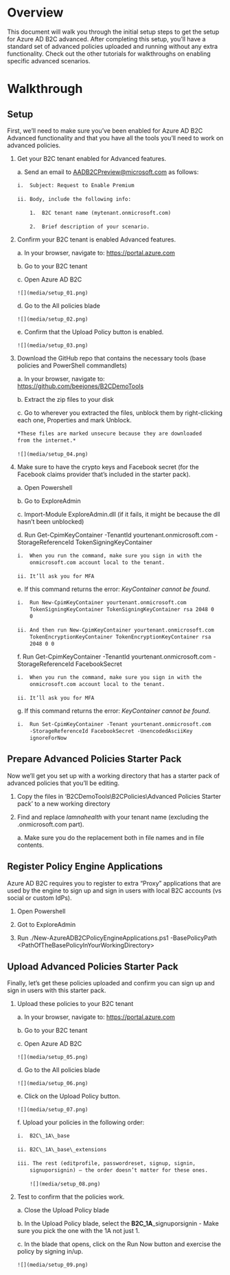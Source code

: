 Overview
========

This document will walk you through the initial setup steps to get the
setup for Azure AD B2C advanced. After completing this setup, you’ll
have a standard set of advanced policies uploaded and running without
any extra functionality. Check out the other tutorials for walkthroughs
on enabling specific advanced scenarios.

Walkthrough
===========

Setup
-----

First, we’ll need to make sure you’ve been enabled for Azure AD B2C
Advanced functionality and that you have all the tools you’ll need to
work on advanced policies.

1.  Get your B2C tenant enabled for Advanced features.

    a.  Send an email to <AADB2CPreview@microsoft.com> as follows:

        i.  Subject: Request to Enable Premium

        ii. Body, include the following info:

            1.  B2C tenant name (mytenant.onmicrosoft.com)

            2.  Brief description of your scenario.

2.  Confirm your B2C tenant is enabled Advanced features.

    a.  In your browser, navigate to: <https://portal.azure.com>

    b.  Go to your B2C tenant

    c.  Open Azure AD B2C

        ![](media/setup_01.png)

    d.  Go to the All policies blade

        ![](media/setup_02.png)

    e.  Confirm that the Upload Policy button is enabled.

        ![](media/setup_03.png)

3.  Download the GitHub repo that contains the necessary tools (base
    policies and PowerShell commandlets)

    a.  In your browser, navigate to:
        <https://github.com/beejones/B2CDemoTools>

    b.  Extract the zip files to your disk

    c.  Go to wherever you extracted the files, unblock them by
        right-clicking each one, Properties and mark Unblock.

        *These files are marked unsecure because they are downloaded
        from the internet.*

        ![](media/setup_04.png)

4.  Make sure to have the crypto keys and Facebook secret (for the
    Facebook claims provider that’s included in the starter pack).

    a.  Open Powershell

    b.  Go to ExploreAdmin

    c.  Import-Module ExploreAdmin.dll (if it fails, it might be because
        the dll hasn’t been unblocked)

    d.  Run Get-CpimKeyContainer -TenantId yourtenant.onmicrosoft.com
        -StorageReferenceId TokenSigningKeyContainer

        i.  When you run the command, make sure you sign in with the
            onmicrosoft.com account local to the tenant.

        ii. It’ll ask you for MFA

    e.  If this command returns the error: *KeyContainer cannot be
        found*.

        i.  Run New-CpimKeyContainer yourtenant.onmicrosoft.com
            TokenSigningKeyContainer TokenSigningKeyContainer rsa 2048 0
            0

        ii. And then run New-CpimKeyContainer yourtenant.onmicrosoft.com
            TokenEncryptionKeyContainer TokenEncryptionKeyContainer rsa
            2048 0 0

    f.  Run Get-CpimKeyContainer -TenantId yourtenant.onmicrosoft.com
        -StorageReferenceId FacebookSecret

        i.  When you run the command, make sure you sign in with the
            onmicrosoft.com account local to the tenant.

        ii. It’ll ask you for MFA

    g.  If this command returns the error: *KeyContainer cannot be
        found*.

        i.  Run Set-CpimKeyContainer -Tenant yourtenant.onmicrosoft.com
            -StorageReferenceId FacebookSecret -UnencodedAsciiKey
            ignoreForNow

Prepare Advanced Policies Starter Pack
--------------------------------------

Now we’ll get you set up with a working directory that has a starter
pack of advanced policies that you’ll be editing.

1.  Copy the files in ‘B2CDemoTools\\B2CPolicies\\Advanced Policies
    Starter pack’ to a new working directory

2.  Find and replace *lamnahealth* with your tenant name (excluding the
    .onmicrosoft.com part).

    a.  Make sure you do the replacement both in file names and in file
        contents.

Register Policy Engine Applications
-----------------------------------

Azure AD B2C requires you to register to extra “Proxy” applications that
are used by the engine to sign up and sign in users with local B2C
accounts (vs social or custom IdPs).

1.  Open Powershell

2.  Got to ExploreAdmin

3.  Run ./New-AzureADB2CPolicyEngineApplications.ps1 -BasePolicyPath
    &lt;PathOfTheBasePolicyInYourWorkingDirectory&gt;

Upload Advanced Policies Starter Pack
-------------------------------------

Finally, let’s get these policies uploaded and confirm you can sign up
and sign in users with this starter pack.

1.  Upload these policies to your B2C tenant

    a.  In your browser, navigate to: <https://portal.azure.com>

    b.  Go to your B2C tenant

    c.  Open Azure AD B2C

        ![](media/setup_05.png)

    d.  Go to the All policies blade

        ![](media/setup_06.png)

    e.  Click on the Upload Policy button.

        ![](media/setup_07.png)

    f.  Upload your policies in the following order:

        i.  B2C\_1A\_base

        ii. B2C\_1A\_base\_extensions

        iii. The rest (editprofile, passwordreset, signup, signin,
            signuporsignin) – the order doesn’t matter for these ones.

            ![](media/setup_08.png)

2.  Test to confirm that the policies work.

    a.  Close the Upload Policy blade

    b.  In the Upload Policy blade, select the
        **B2C\_1A**\_signuporsignin - Make sure you pick the one with
        the 1A not just 1.

    c.  In the blade that opens, click on the Run Now button and
        exercise the policy by signing in/up.

        ![](media/setup_09.png)
